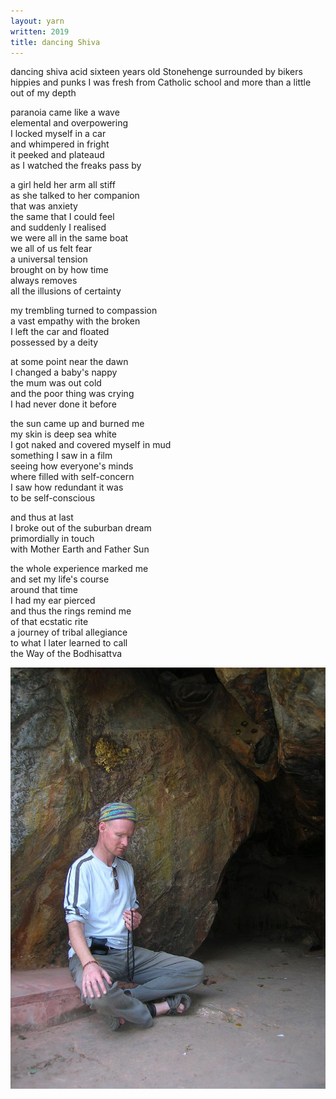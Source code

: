```yaml
---
layout: yarn
written: 2019
title: dancing Shiva
---
```


<div class="poem">
dancing shiva acid  
sixteen years old  
Stonehenge  
surrounded by bikers  
hippies and punks  
I was fresh from Catholic school  
and more than a little  
out of my depth

paranoia came like a wave  
elemental and overpowering  
I locked myself in a car  
and whimpered in fright  
it peeked and plateaud  
as I watched the freaks pass by

a girl held her arm all stiff  
as she talked to her companion  
that was anxiety  
the same that I could feel  
and suddenly I realised  
we were all in the same boat  
we all of us felt fear  
a universal tension  
brought on by how time  
always removes  
all the illusions of certainty

my trembling turned to compassion  
a vast empathy with the broken  
I left the car and floated  
possessed by a deity

at some point near the dawn  
I changed a baby's nappy  
the mum was out cold  
and the poor thing was crying  
I had never done it before

the sun came up and burned me  
my skin is deep sea white  
I got naked and covered myself in mud  
something I saw in a film  
seeing how everyone's minds  
where filled with self-concern  
I saw how redundant it was  
to be self-conscious

and thus at last  
I broke out of the suburban dream  
primordially in touch  
with Mother Earth and Father Sun

the whole experience marked me  
and set my life's course  
around that time  
I had my ear pierced  
and thus the rings remind me  
of that ecstatic rite  
a journey of tribal allegiance  
to what I later learned to call  
the Way of the Bodhisattva
</div>

![Ananda's cave](/assets/images/faves/anandaCaveMala.jpg)
